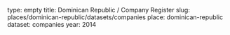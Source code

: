 type: empty
title: Dominican Republic / Company Register
slug: places/dominican-republic/datasets/companies
place: dominican-republic
dataset: companies
year: 2014
